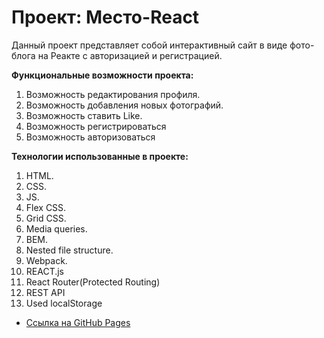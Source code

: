 # Проект: Место-React

Данный проект представляет собой интерактивный сайт в виде фото-блога на Реакте с авторизацией и регистрацией.

**Функциональные возможности проекта:**
1. Возможность редактирования профиля.
2. Возможность добавления новых фотографий. 
3. Возможность ставить Like. 
4. Возможность регистрироваться
5. Возможность авторизоваться

**Технологии использованные в проекте:**
1. HTML.
2. CSS.
3. JS.
4. Flex CSS.
5. Grid CSS.
6. Media queries.
7. BEM.
8. Nested file structure.
9. Webpack.
10. REACT.js
11. React Router(Protected Routing)
12. REST API
13. Used localStorage

* [Ссылка на GitHub Pages](https://hedgehogscodes.github.io/react-mesto-auth/)

